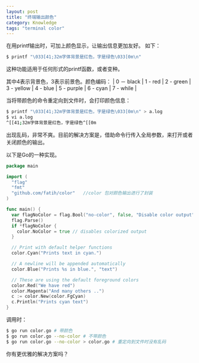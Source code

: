 ```yaml
---
layout: post
title: "终端输出颜色"
category: Knowledge
tags: "terminal color"
---
```


在用printf输出时，可加上颜色显示，让输出信息更加友好。
如下：

```sh
$ printf "\033[41;32m字体背景是红色，字是绿色\033[0m\n"
```
这种功能适用于任何形式的printf函数，或者变种。

其中4表示背景色，3表示前景色。颜色编码：
| 0 － black | 1 - red | 2 - green | 3 - yellow | 4 - blue | 5 - purple | 6 - cyan | 7 - while |

<!-- more -->

当将带颜色的命令重定向到文件时，会打印颜色信息：

```sh
$ printf "\033[41;32m字体背景是红色，字是绿色\033[0m\n" > a.log
$ vi a.log
^[[41;32m字体背景是红色，字是绿色^[[0m
```

出现乱码，非常不爽。目前的解决方案是，借助命令行传入全局参数，来打开或者关闭颜色的输出。

以下是Go的一种实现。

```go
package main

import (
  "flag"
  "fmt"
  "github.com/fatih/color"   //color 包对颜色输出进行了封装
)

func main() {
  var flagNoColor = flag.Bool("no-color", false, "Disable color output")
  flag.Parse()
  if *flagNoColor {
    color.NoColor = true // disables colorized output
  }

  // Print with default helper functions
  color.Cyan("Prints text in cyan.")

  // A newline will be appended automatically
  color.Blue("Prints %s in blue.", "text")

  // These are using the default foreground colors
  color.Red("We have red")
  color.Magenta("And many others ..")
  c := color.New(color.FgCyan)
  c.Println("Prints cyan text")
}
```

调用时：

```sh
$ go run color.go # 带颜色
$ go run color.go --no-color # 不带颜色
$ go run color.go --no-color > color.go # 重定向到文件时没有乱码
```

你有更优雅的解决方案吗？